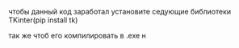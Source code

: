  чтобы данный код заработал установите седующие библиотеки
TKinter(pip install tk)
 
так же чтоб его компилировать в .exe н
